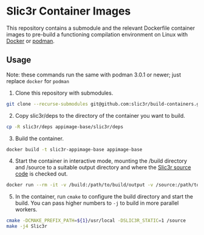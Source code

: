# Slic3r Container Images

This repository contains a submodule and the relevant Dockerfile container images to pre-build a functioning compilation environment on Linux with [Docker](https://www.docker.com/) or [podman](podman.io).

## Usage

Note: these commands run the same with podman 3.0.1 or newer; just replace `docker` for `podman`

1. Clone this repository with submodules.
```bash
git clone --recurse-submodules git@github.com:slic3r/build-containers.git
```
2. Copy slic3r/deps to the directory of the container you want to build.
```bash
cp -R slic3r/deps appimage-base/slic3r/deps
```
3. Build the container. 
```bash
docker build -t slic3r-appimage-base appimage-base
```
4. Start the container in interactive mode, mounting the /build directory and /source to a suitable output directory and where the [Slic3r source code](https://github.com/slic3r/Slic3r) is checked out. 
```bash
docker run --rm -it -v /build:/path/to/build/output -v /source:/path/to/Slic3r/source slic3r-appimage-base
```
5. In the container, run `cmake` to configure the build directory and start the build. You can pass higher numbers to `-j` to build in more parallel workers.
```bash
cmake -DCMAKE_PREFIX_PATH=${1}/usr/local -DSLIC3R_STATIC=1 /source
make -j4 Slic3r
``` 
